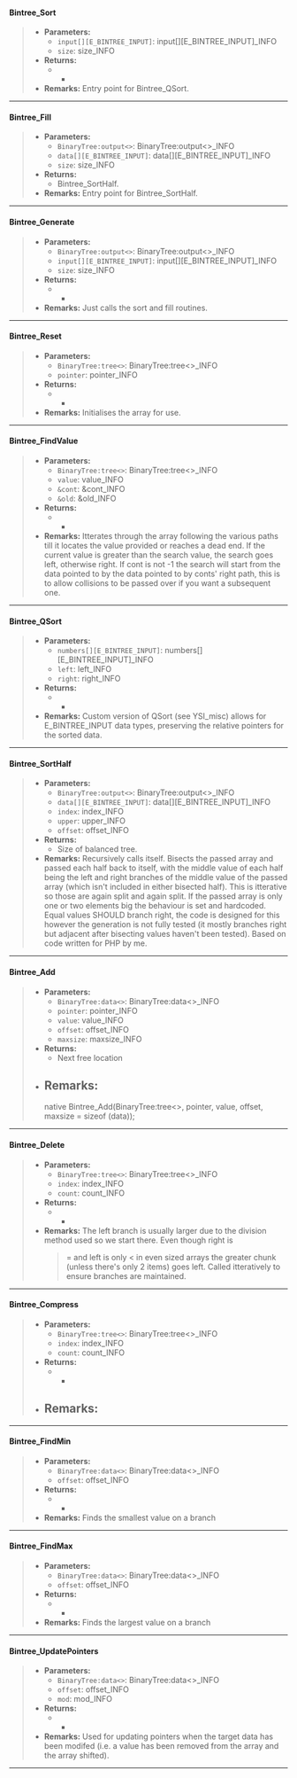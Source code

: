 #### Bintree_Sort
>* **Parameters:**
>	* `input[][E_BINTREE_INPUT]`: input[][E_BINTREE_INPUT]_INFO
>	* `size`: size_INFO
>* **Returns:**
>	* -
>* **Remarks:**
>	Entry point for Bintree_QSort.
 
***

#### Bintree_Fill
>* **Parameters:**
>	* `BinaryTree:output<>`: BinaryTree:output<>_INFO
>	* `data[][E_BINTREE_INPUT]`: data[][E_BINTREE_INPUT]_INFO
>	* `size`: size_INFO
>* **Returns:**
>	* Bintree_SortHalf.
>* **Remarks:**
>	Entry point for Bintree_SortHalf.
 
***

#### Bintree_Generate
>* **Parameters:**
>	* `BinaryTree:output<>`: BinaryTree:output<>_INFO
>	* `input[][E_BINTREE_INPUT]`: input[][E_BINTREE_INPUT]_INFO
>	* `size`: size_INFO
>* **Returns:**
>	* -
>* **Remarks:**
>	Just calls the sort and fill routines.
 
***

#### Bintree_Reset
>* **Parameters:**
>	* `BinaryTree:tree<>`: BinaryTree:tree<>_INFO
>	* `pointer`: pointer_INFO
>* **Returns:**
>	* -
>* **Remarks:**
>	Initialises the array for use.
 
***

#### Bintree_FindValue
>* **Parameters:**
>	* `BinaryTree:tree<>`: BinaryTree:tree<>_INFO
>	* `value`: value_INFO
>	* `&cont`: &cont_INFO
>	* `&old`: &old_INFO
>* **Returns:**
>	* -
>* **Remarks:**
>	Itterates through the array following the various paths till it locates
>	the value provided or reaches a dead end.  If the current value is greater
>	than the search value, the search goes left, otherwise right.
>	If cont is not -1 the search will start from the data pointed to by the
>	data pointed to by conts' right path, this is to allow collisions to be
>	passed over if you want a subsequent one.
 
***

#### Bintree_QSort
>* **Parameters:**
>	* `numbers[][E_BINTREE_INPUT]`: numbers[][E_BINTREE_INPUT]_INFO
>	* `left`: left_INFO
>	* `right`: right_INFO
>* **Returns:**
>	* -
>* **Remarks:**
>	Custom version of QSort (see YSI_misc) allows for E_BINTREE_INPUT data
>	types, preserving the relative pointers for the sorted data.
 
***

#### Bintree_SortHalf
>* **Parameters:**
>	* `BinaryTree:output<>`: BinaryTree:output<>_INFO
>	* `data[][E_BINTREE_INPUT]`: data[][E_BINTREE_INPUT]_INFO
>	* `index`: index_INFO
>	* `upper`: upper_INFO
>	* `offset`: offset_INFO
>* **Returns:**
>	* Size of balanced tree.
>* **Remarks:**
>	Recursively calls itself.  Bisects the passed array and passed each half
>	back to itself, with the middle value of each half being the left and
>	right branches of the middle value of the passed array (which isn't
>	included in either bisected half).  This is itterative so those are again
>	split and again split.  If the passed array is only one or two elements
>	big the behaviour is set and hardcoded.
>	Equal values SHOULD branch right, the code is designed for this however
>	the generation is not fully tested (it mostly branches right but adjacent
>	after bisecting values haven't been tested).
>	Based on code written for PHP by me.
 
***

#### Bintree_Add
>* **Parameters:**
>	* `BinaryTree:data<>`: BinaryTree:data<>_INFO
>	* `pointer`: pointer_INFO
>	* `value`: value_INFO
>	* `offset`: offset_INFO
>	* `maxsize`: maxsize_INFO
>* **Returns:**
>	* Next free location
>* **Remarks:**
>	-
>	native Bintree_Add(BinaryTree:tree<>, pointer, value, offset, maxsize = sizeof (data));
 
***

#### Bintree_Delete
>* **Parameters:**
>	* `BinaryTree:tree<>`: BinaryTree:tree<>_INFO
>	* `index`: index_INFO
>	* `count`: count_INFO
>* **Returns:**
>	* -
>* **Remarks:**
>	The left branch is usually larger due to the division
>	method used so we start there.  Even though right is
>	>= and left is only < in even sized arrays the greater
>	chunk (unless there's only 2 items) goes left.
>	Called itteratively to ensure branches are maintained.
 
***

#### Bintree_Compress
>* **Parameters:**
>	* `BinaryTree:tree<>`: BinaryTree:tree<>_INFO
>	* `index`: index_INFO
>	* `count`: count_INFO
>* **Returns:**
>	* -
>* **Remarks:**
>	-
 
***

#### Bintree_FindMin
>* **Parameters:**
>	* `BinaryTree:data<>`: BinaryTree:data<>_INFO
>	* `offset`: offset_INFO
>* **Returns:**
>	* -
>* **Remarks:**
>	Finds the smallest value on a branch
 
***

#### Bintree_FindMax
>* **Parameters:**
>	* `BinaryTree:data<>`: BinaryTree:data<>_INFO
>	* `offset`: offset_INFO
>* **Returns:**
>	* -
>* **Remarks:**
>	Finds the largest value on a branch
 
***

#### Bintree_UpdatePointers
>* **Parameters:**
>	* `BinaryTree:data<>`: BinaryTree:data<>_INFO
>	* `offset`: offset_INFO
>	* `mod`: mod_INFO
>* **Returns:**
>	* -
>* **Remarks:**
>	Used for updating pointers when the target data has been modifed (i.e. a
>	value has been removed from the array and the array shifted).
 
***

